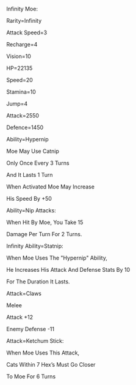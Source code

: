 Infinity Moe:

Rarity=Infinity

Attack Speed=3

Recharge=4

Vision=10

HP=22135

Speed=20

Stamina=10

Jump=4

Attack=2550

Defence=1450

Ability=Hypernip

Moe May Use Catnip

Only Once Every 3 Turns

And It Lasts 1 Turn

When Activated Moe May Increase 

His Speed By +50

Ability=Nip Attacks:

When Hit By Moe, You Take 15

Damage Per Turn For 2 Turns.

Infinity Ability=Statnip:

When Moe Uses The "Hypernip" Ability,

He Increases His Attack And Defense Stats By 10

For The Duration It Lasts.

Attack=Claws

Melee

Attack +12

Enemy Defense -11

Attack=Ketchum Stick:

When Moe Uses This Attack,

Cats Within 7 Hex’s Must Go Closer

To Moe For 6 Turns


